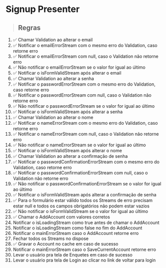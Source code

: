 # Signup Presenter

> ## Regras
01. ✅ Chamar Validation ao alterar o email
02. ✅ Notificar o emailErrorStream com o mesmo erro do Validation, caso retorne erro
03. ✅ Notificar o emailErrorStream com null, caso o Validation não retorne erro
04. ✅ Não notificar o emailErrorStream se o valor for igual ao último
05. ✅ Notificar o isFormValidStream após alterar o email
06. ✅ Chamar Validation ao alterar a senha
07. ✅ Notificar o passwordErrorStream com o mesmo erro do Validation, caso retorne erro
08. ✅ Notificar o passwordErrorStream com null, caso o Validation não retorne erro
09. ✅ Não notificar o passwordErrorStream se o valor for igual ao último
10. ✅ Notificar o isFormValidStream após alterar a senha
11. ✅ Chamar Validation ao alterar o nome
12. ✅ Notificar o nameErrorStream com o mesmo erro do Validation, caso retorne erro
13. ✅ Notificar o nameErrorStream com null, caso o Validation não retorne erro
14. ✅ Não notificar o nameErrorStream se o valor for igual ao último
15. ✅ Notificar o isFormValidStream após alterar o nome
16. ✅ Chamar Validation ao alterar a confirmação de senha
17. ✅ Notificar o passwordConfirmationErrorStream com o mesmo erro do Validation, caso retorne erro
18. ✅ Notificar o passwordConfirmationErrorStream com null, caso o Validation não retorne erro
19. ✅ Não notificar o passwordConfirmationErrorStream se o valor for igual ao último
20. ✅ Notificar o isFormValidStream após alterar a confirmação de senha
21. ✅ Para o formulário estar válido todos os Streams de erro precisam estar null e todos os campos obrigatórios não podem estar vazios
22. ✅ Não notificar o isFormValidStream se o valor for igual ao último
23. ✅ Chamar o AddAccount com valores corretos
24. Notificar o isLoadingStream como true antes de chamar o AddAccount
25. Notificar o isLoadingStream como false no fim do AddAccount
26. Notificar o mainErrorStream caso o AddAccount retorne erro
27. Fechar todos os Streams no dispose
28. ✅ Gravar o Account no cache em caso de sucesso
29. Notificar o mainErrorStream caso o SaveCurrentAccount retorne erro
30. Levar o usuário pra tela de Enquetes em caso de sucesso
31. Levar o usuário pra tela de Login ao clicar no link de voltar para login